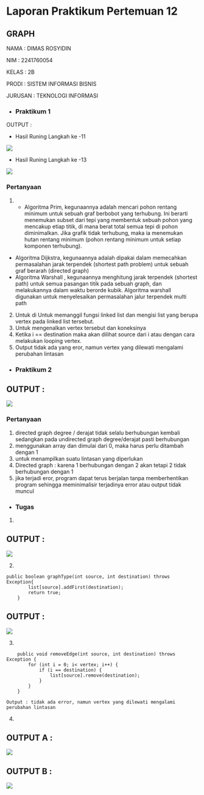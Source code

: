 # Laporan Praktikum Pertemuan 12
## GRAPH
 
NAMA  : DIMAS ROSYIDIN

NIM   : 2241760054  

KELAS : 2B

PRODI : SISTEM INFORMASI BISNIS

JURUSAN : TEKNOLOGI INFORMASI


* ### Praktikum 1

OUTPUT :
- Hasil Runing Langkah ke -11

 <img src = "1.png">

- Hasil Runing Langkah ke -13

<img src = "1.png">

### Pertanyaan
1. - Algoritma Prim, kegunaannya adalah mencari pohon rentang minimum untuk sebuah graf berbobot yang terhubung. Ini berarti menemukan subset dari tepi yang membentuk sebuah pohon yang mencakup etiap titik, di mana berat total semua tepi di pohon diminimalkan. Jika grafik tidak terhubung, maka ia menemukan hutan rentang minimum (pohon rentang minimum untuk setiap komponen terhubung).
- Algoritma Dijkstra, kegunaannya adalah dipakai dalam memecahkan permasalahan jarak terpendek (shortest path problem) untuk sebuah graf berarah (directed graph)
- Algoritma Warshall , kegunaannya menghitung jarak terpendek (shortest path) untuk semua pasangan titik pada sebuah graph, dan melakukannya dalam waktu berorde kubik. Algoritma warshall digunakan untuk menyelesaikan permasalahan jalur terpendek multi path
2. Untuk di Untuk memanggil fungsi linked list dan mengisi list yang berupa vertex pada linked list tersebut.
3. Untuk mengenalkan vertex tersebut dan koneksinya
4. Ketika i == destination maka akan dilihat source dari i atau dengan cara melakukan looping vertex.
5. Output tidak ada yang eror, namun vertex yang dilewati mengalami perubahan lintasan

* ### Praktikum 2

OUTPUT :
- 

 <img src = "3.png">

### Pertanyaan
1. directed graph degree / derajat tidak selalu berhubungan kembali sedangkan pada undirected graph degree/derajat pasti berhubungan
2. menggunakan array dan dimulai dari 0, maka harus perlu ditambah dengan 1
3. untuk menampilkan suatu lintasan yang diperlukan
4. Directed graph : karena 1 berhubungan dengan 2 akan tetapi 2 tidak berhubungan dengan 1
5. jika terjadi eror, program dapat terus berjalan tanpa memberhentikan program sehingga meminimalisir terjadinya error atau output tidak muncul

* ### Tugas

1. 

OUTPUT :
- 

 <img src = "tgs1.png">


2. 

    public boolean graphType(int source, int destination) throws Exception{
            list[source].addFirst(destination);
            return true;
        }

OUTPUT :
- 

 <img src = "tgs1.png">

3. 

        public void removeEdge(int source, int destination) throws Exception {
            for (int i = 0; i< vertex; i++) {
                if (i == destination) {
                    list[source].remove(destination);
                }
            }
        }

    Output : tidak ada error, namun vertex yang dilewati mengalami perubahan lintasan

4. 

OUTPUT  A :
- 

 <img src = "tgs4a.png">

OUTPUT  B :
- 

 <img src = "tgs4b.png">